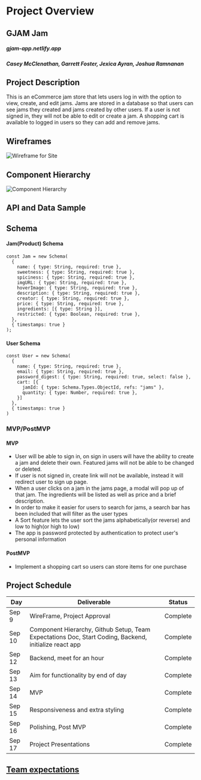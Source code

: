 # Project Overview

## GJAM Jam

##### gjam-app.netlify.app
##### Casey McClenathan, Garrett Foster, Jexica Ayran, Joshua Ramnanan

## Project Description

This is an eCommerce jam store that lets users log in with the option to view, create, and edit jams. Jams are stored in a database so that users can see jams they created and jams created by other users. If a user is not signed in, they will not be able to edit or create a jam. A shopping cart is available to logged in users so they can add and remove jams.

## Wireframes

![Wireframe for Site](https://res.cloudinary.com/dyfvqwppd/image/upload/v1631298603/p3/gjam-whimsical_rrzxlc.png)

## Component Hierarchy

![Component Hierarchy](https://res.cloudinary.com/dyfvqwppd/image/upload/v1631298578/p3/gjam-component-hierarchy_zkiwcv.png)

## API and Data Sample

## Schema

#### Jam(Product) Schema

```
const Jam = new Schema(
  {
    name: { type: String, required: true },
    sweetness: { type: String, required: true },
    spiciness: { type: String, required: true },
    imgURL: { type: String, required: true },
    hoverImage: { type: String, required: true },
    description: { type: String, required: true },
    creator: { type: String, required: true },
    price: { type: String, required: true },
    ingredients: [{ type: String }],
    restricted: { type: Boolean, required: true },
  },
  { timestamps: true }
);
```

#### User Schema

```
const User = new Schema(
  {
    name: { type: String, required: true },
    email: { type: String, required: true },
    password_digest: { type: String, required: true, select: false },
    cart: [{
      jamId: { type: Schema.Types.ObjectId, refs: "jams" },
      quantity: { type: Number, required: true },
    }]
  },
  { timestamps: true }
)
```

### MVP/PostMVP

#### MVP

- User will be able to sign in, on sign in users will have the ability to create a jam and delete their own. Featured jams will not be able to be changed or deleted.
- If user is not signed in, create link will not be available, instead it will redirect user to sign up page.
- When a user clicks on a jam in the jams page, a modal will pop up of that jam. The ingredients will be listed as well as price and a brief description.
- In order to make it easier for users to search for jams, a search bar has been included that will filter as the user types
- A Sort feature lets the user sort the jams alphabetically(or reverse) and low to high(or high to low)
- The app is password protected by authentication to protect user's personal information

#### PostMVP

- Implement a shopping cart so users can store items for one purchase

## Project Schedule

| Day    | Deliverable                                                                                           | Status   |
| ------ | ----------------------------------------------------------------------------------------------------- | -------- |
| Sep 9  | WireFrame, Project Approval                                                                           | Complete |
| Sep 10 | Component Hierarchy, Github Setup, Team Expectations Doc, Start Coding, Backend, initialize react app | Complete |
| Sep 12 | Backend, meet for an hour                                                                             | Complete |
| Sep 13 | Aim for functionality by end of day                                                                   | Complete |
| Sep 14 | MVP                                                                                                   | Complete |
| Sep 15 | Responsiveness and extra styling                                                                      | Complete |
| Sep 16 | Polishing, Post MVP                                                                                   | Complete |
| Sep 17 | Project Presentations                                                                                 | Complete |

## [Team expectations](https://docs.google.com/document/d/14oVUIscUusLaHkfb1EMABAU5zR2UN-phRX395Y1lUj8/edit?usp=sharing)
